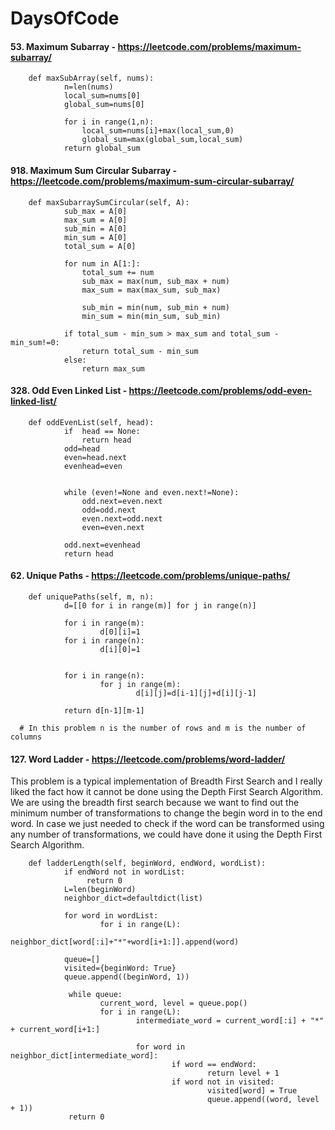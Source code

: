 # DaysOfCode

#### 53. Maximum Subarray - https://leetcode.com/problems/maximum-subarray/

        def maxSubArray(self, nums):
                n=len(nums)
                local_sum=nums[0]
                global_sum=nums[0]

                for i in range(1,n):
                    local_sum=nums[i]+max(local_sum,0)
                    global_sum=max(global_sum,local_sum)
                return global_sum 

#### 918. Maximum Sum Circular Subarray - https://leetcode.com/problems/maximum-sum-circular-subarray/

        def maxSubarraySumCircular(self, A):
                sub_max = A[0]    
                max_sum = A[0]
                sub_min = A[0]
                min_sum = A[0]
                total_sum = A[0]

                for num in A[1:]:
                    total_sum += num
                    sub_max = max(num, sub_max + num)
                    max_sum = max(max_sum, sub_max)

                    sub_min = min(num, sub_min + num)
                    min_sum = min(min_sum, sub_min)

                if total_sum - min_sum > max_sum and total_sum - min_sum!=0:
                    return total_sum - min_sum
                else:
                    return max_sum

#### 328. Odd Even Linked List - https://leetcode.com/problems/odd-even-linked-list/
        
        def oddEvenList(self, head):
                if  head == None:
                    return head
                odd=head
                even=head.next
                evenhead=even


                while (even!=None and even.next!=None):
                    odd.next=even.next
                    odd=odd.next
                    even.next=odd.next
                    even=even.next

                odd.next=evenhead
                return head
                
 #### 62. Unique Paths - https://leetcode.com/problems/unique-paths/
 
        def uniquePaths(self, m, n):
                d=[[0 for i in range(m)] for j in range(n)]
                
                for i in range(m):
                        d[0][i]=1
                for i in range(n):
                        d[i][0]=1
                        
                        
                for i in range(n):
                        for j in range(m):
                                d[i][j]=d[i-1][j]+d[i][j-1]
                
                return d[n-1][m-1]
                
      # In this problem n is the number of rows and m is the number of columns
      
 #### 127. Word Ladder - https://leetcode.com/problems/word-ladder/
 
This problem is a typical implementation of Breadth First Search and I really liked the fact how it cannot be done using the Depth First Search Algorithm. We are using the breadth first search because we want to find out the minimum number of transformations to change the begin word in to the end word. In case we just needed to check if the word can be transformed using any number of transformations, we could have done it using the Depth First Search Algorithm.
 
        def ladderLength(self, beginWord, endWord, wordList):
                if endWord not in wordList:
                     return 0
                L=len(beginWord)
                neighbor_dict=defaultdict(list)
                
                for word in wordList:
                        for i in range(L):
                                neighbor_dict[word[:i]+"*"+word[i+1:]].append(word)
                                
                queue=[]
                visited={beginWord: True}
                queue.append((beginWord, 1))
                
                 while queue:
                        current_word, level = queue.pop() 
                        for i in range(L):
                                intermediate_word = current_word[:i] + "*" + current_word[i+1:]
                                
                                for word in neighbor_dict[intermediate_word]:
                                        if word == endWord:
                                                return level + 1
                                        if word not in visited:
                                                visited[word] = True
                                                queue.append((word, level + 1))
                 return 0
                 
